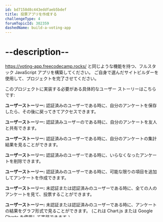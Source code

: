 ```yaml
---
id: bd7158d8c443eddfaeb5bdef
title: 投票アプリを作成する
challengeType: 4
forumTopicId: 302359
dashedName: build-a-voting-app
---
```


# --description--

<a href="https://voting-app.freecodecamp.rocks/" target="_blank" rel="noopener noreferrer nofollow">https://voting-app.freecodecamp.rocks/</a> と同じような機能を持つ、フルスタック JavaScript アプリを構築してください。 ご自身で選んだサイトビルダーを使用して、プロジェクトを完了させてください。

このプロジェクトに実装する必要がある具体的なユーザー ストーリーはこちらです:

**ユーザーストーリー:** 認証済みのユーザーである時に、自分のアンケートを保存したら、その後に戻ってきてアクセスできます。

**ユーザーストーリー:** 認証済みユーザーのである時に、自分のアンケートを友人と共有できます。

**ユーザーストーリー:** 認証済みのユーザーである時に、自分のアンケートの集計結果を見ることができます。

**ユーザーストーリー:** 認証済みのユーザーである時に、いらなくなったアンケートを削除できます。

**ユーザーストーリー:** 認証済みのユーザーである時に、可能な限りの項目を追加してアンケートを作成できます。

**ユーザーストーリー:** 未認証または認証済みのユーザーである時に、全ての人のアンケートを見て、投票することができます。

**ユーザーストーリー:** 未認証または認証済みのユーザーである時に、アンケートの結果をグラフ形式で見ることができます。 (これは Chart.js または Google Charts を使用して実装できます。)

**ユーザーストーリー:** 認証済みのユーザーである時に、アンケートのオプションに気に入るものが無い場合は、新しいオプションを作成できます。

完了したら、プロジェクトの動作デモが、どこか公の場でホストされていることを確認してください。 そして「回答のリンク」欄に、デモの URL を提出してください。 必要に応じて、プロジェクトのソースコードへのリンクも「GitHub のリンク」欄に提出してください。

# --solutions--

```js
// solution required
```
